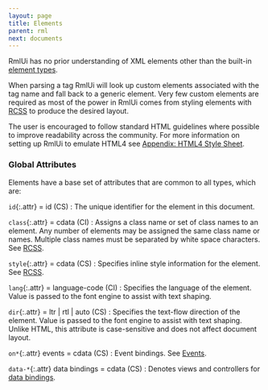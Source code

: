 ```yaml
---
layout: page
title: Elements
parent: rml
next: documents
---
```


RmlUi has no prior understanding of XML elements other than the built-in [element types](element_index.html).

When parsing a tag RmlUi will look up custom elements associated with the tag name and fall back to a generic element. Very few custom elements are required as most of the power in RmlUi comes from styling elements with [RCSS](../rcss.html) to produce the desired layout.

The user is encouraged to follow standard HTML guidelines where possible to improve readability across the community. For more information on setting up RmlUi to emulate HTML4 see [Appendix: HTML4 Style Sheet](html4_style_sheet.html).

### Global Attributes

Elements have a base set of attributes that are common to all types, which are:

`id`{:.attr} = id (CS)
: The unique identifier for the element in this document.

`class`{:.attr} = cdata (CI)
: Assigns a class name or set of class names to an element. Any number of elements may be assigned the same class name or names. Multiple class names must be separated by white space characters. See [RCSS](../rcss.html).

`style`{:.attr} = cdata (CS)
: Specifies inline style information for the element. See [RCSS](../rcss.html).

`lang`{:.attr} = language-code (CI)
: Specifies the language of the element. Value is passed to the font engine to assist with text shaping.

`dir`{:.attr} = ltr | rtl | auto (CS)
: Specifies the text-flow direction of the element. Value is passed to the font engine to assist with text shaping. Unlike HTML, this attribute is case-sensitive and does not affect document layout.

`on*`{:.attr} events = cdata (CS)
: Event bindings. See [Events](events.html).

`data-*`{:.attr} data bindings = cdata (CS)
: Denotes views and controllers for [data bindings](../data_bindings.html).
